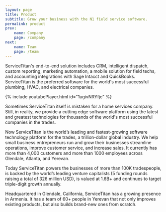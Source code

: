 ```yaml
---
layout: page
title: Product
subtitle: Grow your business with the N1 field service software.
permalink: product
prev: 
    name: Company
    page: /company
next: 
    name: Team
    page: /team
---
```



ServiceTitan's end-to-end solution includes CRM, intelligent dispatch, custom reporting,
marketing automation, a mobile solution for field techs, and accounting integrations with Sage
Intacct and QuickBooks. ServiceTitan is the preferred software for the world's most successful
plumbing, HVAC, and electrical companies.

{% include youtubePlayer.html id="1ugivNRYfjc" %}

Sometimes ServiceTitan itself is mistaken for a home services company. Still, in
reality, we provide a cutting edge software platform using the latest and greatest technologies for
thousands of the world's most successful companies in the trades.

Now ServiceTitan is the world’s leading and fastest-growing software technology platform
for the trades, a trillion-dollar global industry. We help small business entrepreneurs run and grow
their businesses streamline operations, improve customer service, and increase sales. It currently
has more than 4,000 customers and more than 1000 employees across Glendale, Atlanta, and Yerevan.

Today ServiceTitan powers the businesses of more than 100K tradespeople, is backed by
the world’s leading venture capitalists (5 funding rounds raising a total of 326 million USD), is
valued at 1.6B+ and continues to target triple-digit growth annually.

Headquartered in Glendale, California, ServiceTitan has a growing presence in Armenia.
It has a team of 60+ people in Yerevan that not only improves existing products, but also builds
brand-new ones from scratch.

